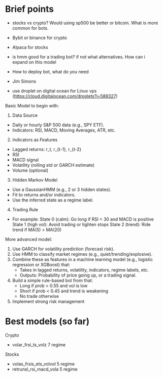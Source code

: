 
# Brief points
- stocks vs crypto? Would using sp500 be better or bitcoin. What is more common for bots.
- Bybit or binance for crypto
- Alpaca for stocks
- is hmm good for a trading bot? if not what alternatives. How can i expand on this model
- How to deploy bot, what do you need
- Jim Simons

- use droplet on digital ocean for Linux vps (https://cloud.digitalocean.com/droplets?i=588327)

Basic Model to begin with:
1. Data Source
- Daily or hourly S&P 500 data (e.g., SPY ETF).
- Indicators: RSI, MACD, Moving Averages, ATR, etc.

2. Indicators as Features
- Lagged returns: r_t, r_{t-1}, r_{t-2}
- RSI
- MACD signal
- Volatility (rolling std or GARCH estimate)
- Volume (optional)

3. Hidden Markov Model
- Use a GaussianHMM (e.g., 2 or 3 hidden states).
- Fit to returns and/or indicators.
- Use the inferred state as a regime label.

4. Trading Rule
- For example:
    State 0 (calm): Go long if RSI < 30 and MACD is positive
    State 1 (high vol): Avoid trading or tighten stops
    State 2 (trend): Ride trend if MA(5) > MA(20)

More advanced model:

1. Use GARCH for volatility prediction (forecast risk).
2. Use HMM to classify market regimes (e.g., quiet/trending/explosive).
3. Combine these as features in a machine learning model (e.g., logistic regression or XGBoost) that:
    - Takes in lagged returns, volatility, indicators, regime labels, etc.
    - Outputs: Probability of price going up, or a trading signal.
4. Build a simple rule-based bot from that:
    - Long if prob > 0.55 and vol is low
    - Short if prob < 0.45 and trend is weakening
    - No trade otherwise
5. Implement strong risk management

# Best models (so far)

Crypto
- volar_frsi_ts_volz 7 regime

Stocks
- volas_frsis_ets_volvol 5 regime
- retrunsl_rsi_macd_vola 5 regime